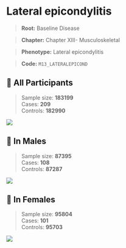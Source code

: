 # Lateral epicondylitis

> **Root:** Baseline Disease  

> **Chapter:** Chapter XIII- Musculoskeletal  

> **Phenotype:** Lateral epicondylitis  

> **Code:** `M13_LATERALEPICOND`

## 🧪 All Participants  
> Sample size: **183199**  
> Cases: **209**  
> Controls: **182990**
<img src="/Disease/Figures/ALL/Incidence/M13_LATERALEPICOND.png"/>
<CsvTable src="/Disease/Data/ALL/Incidence/COX_M13_LATERALEPICOND.csv" label="🔍 View full results" />

## 👨 In Males  
> Sample size: **87395**  
> Cases: **108**  
> Controls: **87287**
<img src="/Disease/Figures/Male/Incidence/M13_LATERALEPICOND.png"/>
<CsvTable src="/Disease/Data/Male/Incidence/COX_M13_LATERALEPICOND.csv" label="🔍 View full results" />

## 👩 In Females  
> Sample size: **95804**  
> Cases: **101**  
> Controls: **95703**
<img src="/Disease/Figures/Female/Incidence/M13_LATERALEPICOND.png"/>
<CsvTable src="/Disease/Data/Female/Incidence/COX_M13_LATERALEPICOND.csv" label="🔍 View full results" />
